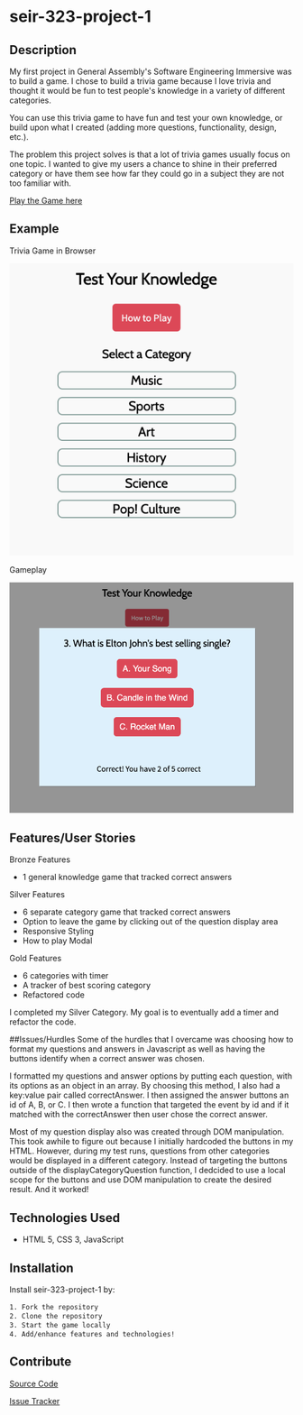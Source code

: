 # seir-323-project-1

## Description

My first project in General Assembly's Software Engineering Immersive was to build a game. I chose to build a trivia game because I love trivia and thought it would be fun to test people's knowledge in a variety of different categories.

You can use this trivia game to have fun and test your own knowledge, or build upon what I created (adding more questions, functionality, design, etc.).

The problem this project solves is that a lot of trivia games usually focus on one topic. I wanted to give my users a chance to shine in their preferred category or have them see how far they could go in a subject they are not too familiar with.

[Play the Game here](https://kristenmoran.github.io/seir-323-project-1/)

## Example

Trivia Game in Browser

![triviaAppRender](imgs/Trivia-Game-Render.png)

Gameplay 

![inGamePlay](imgs/In-Game-Play.png)

## Features/User Stories

Bronze Features

- 1 general knowledge game that tracked correct answers

Silver Features

- 6 separate category game that tracked correct answers
- Option to leave the game by clicking out of the question display area
- Responsive Styling
- How to play Modal

Gold Features

- 6 categories with timer
- A tracker of best scoring category
- Refactored code

I completed my Silver Category. My goal is to eventually add a timer and refactor the code.

##Issues/Hurdles
Some of the hurdles that I overcame was choosing how to format my questions and answers in Javascript as well as having the buttons identify when a correct answer was chosen. 

I formatted my questions and answer options by putting each question, with its options as an object in an array. By choosing this method, I also had a key:value pair called correctAnswer. I then assigned the answer buttons an id of A, B, or C. I then wrote a function that targeted the event by id and if it matched with the correctAnswer then user chose the correct answer. 

Most of my question display also was created through DOM manipulation. This took awhile to figure out because I initially hardcoded the buttons in my HTML. However, during my test runs, questions from other categories would be displayed in a different category. Instead of targeting the buttons outside of the displayCategoryQuestion function, I dedcided to use a local scope for the buttons and use DOM manipulation to create the desired result. And it worked!

## Technologies Used

- HTML 5, CSS 3, JavaScript

## Installation

Install seir-323-project-1 by:

    1. Fork the repository
    2. Clone the repository
    3. Start the game locally
    4. Add/enhance features and technologies!

## Contribute

[Source Code](https://github.com/kristenmoran/seir-323-project-1)

[Issue Tracker](https://github.com/kristenmoran/seir-323-project-1/issues)
